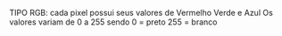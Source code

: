 TIPO RGB:
cada pixel possui seus valores de Vermelho Verde e Azul
Os valores variam de 0 a 255 
sendo 0 = preto
255 = branco